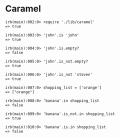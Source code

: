 Caramel
=======

    irb(main):002:0> require './lib/caramel'
    => true

    irb(main):003:0> 'john'.is 'john'
    => true

    irb(main):004:0> 'john'.is.empty?
    => false

    irb(main):005:0> 'john'.is_not.empty?
    => true

    irb(main):006:0> 'john'.is_not 'steven'
    => true

    irb(main):007:0> shopping_list = ['orange']
    => ["orange"]

    irb(main):008:0> 'banana'.in shopping_list
    => false

    irb(main):009:0> 'banana'.is_not.in shopping_list
    => true

    irb(main):010:0> 'banana'.is.in shopping_list
    => false


